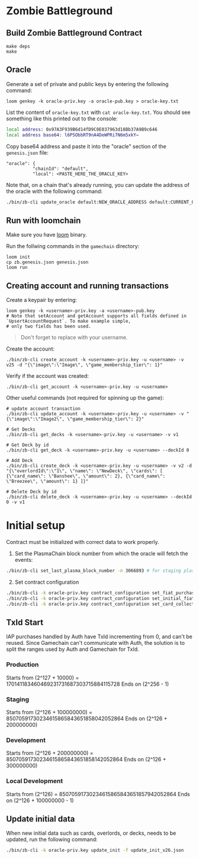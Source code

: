 # Zombie Battleground

## Build Zombie Battleground Contract

```
make deps
make
```

## Oracle

Generate a set of private and public keys by entering the following command:

```
loom genkey -k oracle-priv.key -a oracle-pub.key > oracle-key.txt
```

List the content of `oracle-key.txt` with `cat oracle-key.txt`. You should see something like this printed out to the console:

```bash
local address: 0x97A3F939B6d14fD9C0E037963d18Bb37A9B9c646
local address base64: l6P5ObbRT9nA4DeWPRi7N6m5xkY=
```

Copy base64 address and paste it into the "oracle" section of the `genesis.json` file:

```
"oracle": {
          "chainId": "default",
          "local": <PASTE_HERE_THE_ORACLE_KEY>
```

Note that, on a chain that's already running, you can update the address of the oracle with the following command:

```bash
./bin/zb-cli update_oracle default:NEW_ORACLE_ADDRESS default:CURRENT_ORACLE_ADDRESS -k oracle.priv
```

## Run with loomchain

Make sure you have [loom](github.com/loomnetwork/loomchain) binary.

Run the follwing commands in the `gamechain` directory:
```
loom init
cp zb.genesis.json genesis.json
loom run
```

## Creating account and running transactions

Create a keypair by entering:

```
loom genkey -k <username>-priv.key -a <username>-pub.key
# Note that setAccount and getAccount supports all fields defined in `UpsertAccountRequest`. To make example simple,
# only two fields has been used.
```

> Don't forget to replace <username> with your username.

Create the account:

```
./bin/zb-cli create_account -k <username>-priv.key -u <username> -v v25 -d "{\"image\":\"Image\", \"game_membership_tier\": 1}"
```

Verify if the account was created:

```
./bin/zb-cli get_account -k <username>-priv.key -u <username>
```

Other useful commands (not required for spinning up the game):

```
# update account transaction
./bin/zb-cli update_account -k <username>-priv.key -u <username> -v "{\"image\":\"Image2\", \"game_membership_tier\": 2}"

# Get Decks
./bin/zb-cli get_decks -k <username>-priv.key -u <username> -v v1

# Get Deck by id
./bin/zb-cli get_deck -k <username>-priv.key -u <username> --deckId 0

# Add Deck
./bin/zb-cli create_deck -k <username>-priv.key -u <username> -v v2 -d "{\"overlordId\":\"1\", \"name\": \"NewDeck\", \"cards\": [ {\"card_name\": \"Banshee\", \"amount\": 2}, {\"card_name\": \"Breezee\", \"amount\": 1} ]}"

# Delete Deck by id
./bin/zb-cli delete_deck -k <username>-priv.key -u <username> --deckId 0 -v v1
```

# Initial setup

Contract must be initialized with correct data to work properly.

1. Set the PlasmaChain block number from which the oracle will fetch the events:

```bash
./bin/zb-cli set_last_plasma_block_number -n 3066893 # for staging plasmachain, update accordingly otherwise
```

2. Set contract configuration

```bash
./bin/zb-cli -k oracle-priv.key contract_configuration set_fiat_purchase_contract_version -v 3 # update if contract version changes
./bin/zb-cli -k oracle-priv.key contract_configuration set_initial_fiat_purchase_txid -v 85070591730234615865843651858142052964 # for dev, shift the start accordingly to the last used txid
./bin/zb-cli -k oracle-priv.key contract_configuration set_card_collection_sync_data_version -v v25 # data version to use for card sync, update accordingly to the current data version
```

## TxId Start

IAP purchases handled by Auth have TxId incrementing from 0, and can't be reused. Since Gamechain can't communicate with Auth, the solution is to split the ranges used by Auth and Gamechain for TxId.

### Production

Starts from (2^127 + 10000) = 170141183460469231731687303715884115728
Ends on (2^256 - 1)

### Staging

Starts from (2^126 + 100000000) = 85070591730234615865843651858042052864
Ends on (2^126 + 200000000)

### Development

Starts from (2^126 + 200000000) = 85070591730234615865843651858142052864
Ends on (2^126 + 300000000)

### Local Development

Starts from (2^126) = 85070591730234615865843651857942052864
Ends on (2^126 + 100000000 - 1)

## Update initial data

When new initial data such as cards, overlords, or decks, needs to be updated, run the following command:

```bash
./bin/zb-cli -k oracle-priv.key update_init -f update_init_v26.json
```
